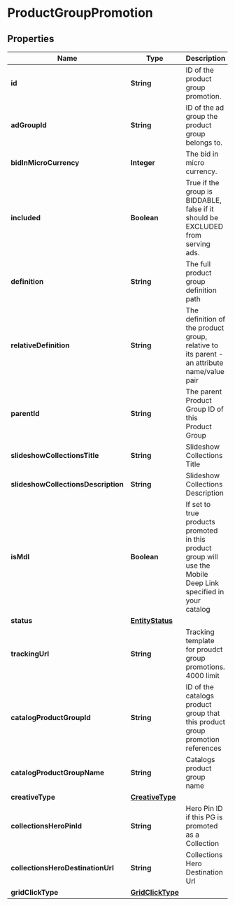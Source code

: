 

# ProductGroupPromotion

## Properties

Name | Type | Description | Notes
------------ | ------------- | ------------- | -------------
**id** | **String** | ID of the product group promotion. |  [optional]
**adGroupId** | **String** | ID of the ad group the product group belongs to. |  [optional]
**bidInMicroCurrency** | **Integer** | The bid in micro currency. |  [optional]
**included** | **Boolean** | True if the group is BIDDABLE, false if it should be EXCLUDED from serving ads. |  [optional]
**definition** | **String** | The full product group definition path |  [optional]
**relativeDefinition** | **String** | The definition of the product group, relative to its parent - an attribute name/value pair |  [optional]
**parentId** | **String** | The parent Product Group ID of this Product Group |  [optional]
**slideshowCollectionsTitle** | **String** | Slideshow Collections Title |  [optional]
**slideshowCollectionsDescription** | **String** | Slideshow Collections Description |  [optional]
**isMdl** | **Boolean** | If set to true products promoted in this product group will use the Mobile Deep Link specified in your catalog |  [optional]
**status** | [**EntityStatus**](EntityStatus.md) |  |  [optional]
**trackingUrl** | **String** | Tracking template for proudct group promotions. 4000 limit |  [optional]
**catalogProductGroupId** | **String** | ID of the catalogs product group that this product group promotion references |  [optional]
**catalogProductGroupName** | **String** | Catalogs product group name |  [optional]
**creativeType** | [**CreativeType**](CreativeType.md) |  |  [optional]
**collectionsHeroPinId** | **String** | Hero Pin ID if this PG is promoted as a Collection |  [optional]
**collectionsHeroDestinationUrl** | **String** | Collections Hero Destination Url |  [optional]
**gridClickType** | [**GridClickType**](GridClickType.md) |  |  [optional]




